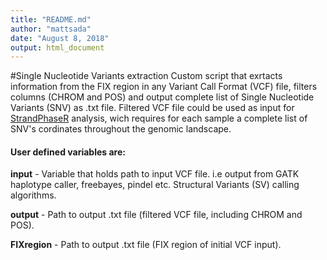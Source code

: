```yaml
---
title: "README.md"
author: "mattsada"
date: "August 8, 2018"
output: html_document
---
```

#Single Nucleotide Variants extraction
Custom script that exrtacts information from the FIX region in any Variant Call Format (VCF) file, filters columns (CHROM and POS) and output complete list of Single Nucleotide Variants (SNV) as .txt file. Filtered VCF file could be used as input for [StrandPhaseR](https://github.com/mattsada/project/tree/master/groningen_StrandSeq) analysis, wich requires for each sample a complete list of SNV's cordinates throughout the genomic landscape. 

#### User defined variables are:
**input** - Variable that holds path to input VCF file. i.e output from GATK haplotype caller, freebayes, pindel etc. Structural Variants (SV) calling algorithms. 

**output** - Path to output .txt file (filtered VCF file, including CHROM and POS).

**FIXregion** - Path to output .txt file (FIX region of initial VCF input).
